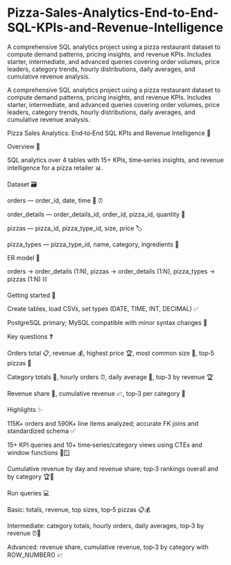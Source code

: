 # Pizza-Sales-Analytics-End-to-End-SQL-KPIs-and-Revenue-Intelligence
A comprehensive SQL analytics project using a pizza restaurant dataset to compute demand patterns, pricing insights, and revenue KPIs. Includes starter, intermediate, and advanced queries covering order volumes, price leaders, category trends, hourly distributions, daily averages, and cumulative revenue analysis.


A comprehensive SQL analytics project using a pizza restaurant dataset to compute demand patterns, pricing insights, and revenue KPIs. Includes starter, intermediate, and advanced queries covering order volumes, price leaders, category trends, hourly distributions, daily averages, and cumulative revenue analysis.

Pizza Sales Analytics: End‑to‑End SQL KPIs and Revenue Intelligence 🍕

Overview 🔎

SQL analytics over 4 tables with 15+ KPIs, time‑series insights, and revenue intelligence for a pizza retailer 📊.

Dataset 🗃️

orders — order_id, date, time 📅 ⏰

order_details — order_details_id, order_id, pizza_id, quantity 📄

pizzas — pizza_id, pizza_type_id, size, price 🏷️

pizza_types — pizza_type_id, name, category, ingredients 📑

ER model 🔗

orders → order_details (1:N), pizzas → order_details (1:N), pizza_types → pizzas (1:N) ⛓️

Getting started 🚀

Create tables, load CSVs, set types (DATE, TIME, INT, DECIMAL) ✅

PostgreSQL primary; MySQL compatible with minor syntax changes 🔁

Key questions ❓

Orders total 📋, revenue 💰, highest price 🏆, most common size 📏, top‑5 pizzas 🥇

Category totals 📂, hourly orders ⏰, daily average 📅, top‑3 by revenue 🏆

Revenue share 🥧, cumulative revenue 📈, top‑3 per category 🥇

Highlights ✨

115K+ orders and 590K+ line items analyzed; accurate FK joins and standardized schema ✅

15+ KPI queries and 10+ time‑series/category views using CTEs and window functions 📐🪟

Cumulative revenue by day and revenue share; top‑3 rankings overall and by category 🏆🥧

Run queries 💻

Basic: totals, revenue, top sizes, top‑5 pizzas 📋💰

Intermediate: category totals, hourly orders, daily averages, top‑3 by revenue ⏰📅

Advanced: revenue share, cumulative revenue, top‑3 by category with ROW_NUMBER() 📈
